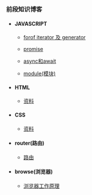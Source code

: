### 前段知识博客

* #### JAVASCRIPT
    * [forof iterator 及 generator](./javascript/generator.md)

    * [promise](./javascript/Promise.md)
    
    * [async和await](./javascript/asyncAndAwait.md)
    
    * [module(模块)](./javascript/module.md)   
    
* #### HTML
    * [资料](./html/material.md)
    
* #### CSS
    * [资料](./css/material.md)

* #### router(路由)
    * [路由](./router/index.md)

* #### browse(浏览器)
    * [浏览器工作原理](./browse/theory.md)
